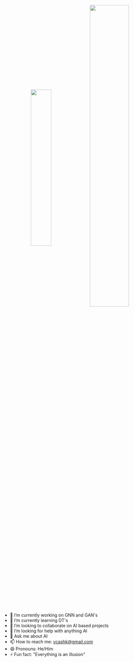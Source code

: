 <div align="center">
  <span>
    <img width="36%" align="center" src="https://github-readme-stats.vercel.app/api/top-langs/?username=vcashk&langs_count=8&layout=compact&hide=jupyter%20notebook,rich%20text%20format,html,css&hide_border=true&count_private=true&theme=cobalt&role=OWNER,ORGANIZATION_MEMBER,COLLABORATOR" />
  </span>
  <span>
    <img align="center" width="50%" src="https://github-readme-stats.vercel.app/api?username=vcashk&include_all_commits=true&show_icons=true&hide_border=true&count_private=true&theme=cobalt&role=OWNER,ORGANIZATION_MEMBER,COLLABORATOR" />
  </span>
</div>
  


- 🔭 I’m currently working on GNN and GAN's
- 🌱 I’m currently learning DT's
- 👯 I’m looking to collaborate on AI based projects
- 🤔 I’m looking for help with anything AI
- 💬 Ask me about AI
- 📫 How to reach me: vcashk@gmail.com
- 😄 Pronouns: He/Him
- ⚡ Fun fact: "Everything is an illusion"

<!--
